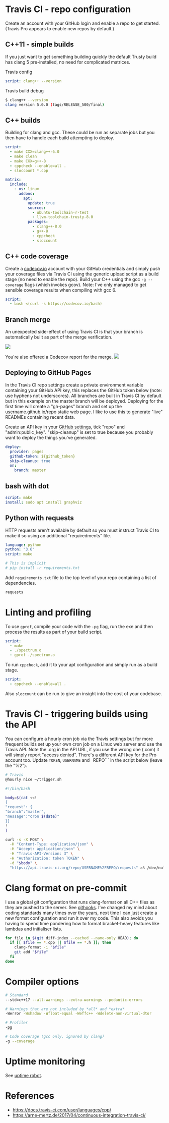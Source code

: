 # Travis CI - repo configuration
Create an account with your GitHub login and enable a repo to get started. (Travis Pro appears to enable new repos by default.)

## C++11 - simple builds
If you just want to get something building quickly the default Trusty build
has clang 5 pre-installed, no need for complicated matrices.

Travis config
```YAML
script: clang++ --version
```

Travis build debug
```bash
$ clang++ --version
clang version 5.0.0 (tags/RELEASE_500/final)
```

## C++ builds
Building for clang and gcc. These could be run as separate jobs but you
then have to handle each build attempting to deploy.
```yaml
script:
  - make CXX=clang++-6.0
  - make clean
  - make CXX=g++-8
  - cppcheck --enable=all .
  - sloccount *.cpp

matrix:
  include:
    - os: linux
      addons:
        apt:
          update: true
          sources:
            - ubuntu-toolchain-r-test
            - llvm-toolchain-trusty-8.0
          packages:
            - clang++-8.0
            - g++-8
            - cppcheck
            - sloccount
```
## C++ code coverage
Create a [codecov.io](https://codecov.io/) account with your GitHub credentials and
simply push your coverage files via Travis CI using the generic upload script as
a build stage (no need to enable the repo). Build your C++ using the gcc ```-g --coverage``` flags (which invokes
gcov). Note: I've only managed to get sensible coverage results when compiling with gcc 6.

```yaml
script:
  - bash <(curl -s https://codecov.io/bash)
```

## Branch merge
An unexpected side-effect of using Travis CI is that your branch is automatically built as part of the merge verification.

![](branch_merge.png)

You're also offered a Codecov report for the merge.
![](code_coverage_merge_report.png)

## Deploying to GitHub Pages
In the Travis CI repo settings create a private environment variable containing
your GitHub API key, this replaces the GitHub token below (note: use hyphens
not underscores). All branches are built in Travis CI by default but in this
example on the master branch will be deployed. Deploying for the first time
will create a "gh-pages" branch and set up the username.github.io/repo static
web page. I like to use this to generate "live" READMEs containing recent data.

Create an API key in your [GitHub
settings](https://github.com/settings/tokens), tick "repo" and
"admin:public_key". "skip-cleanup" is set to true because you probably want to
deploy the things you've generated.

```yaml
deploy:
  provider: pages
  github-token: ${github_token}
  skip-cleanup: true
  on:
    branch: master
```

## bash with dot
```yaml
script: make
install: sudo apt install graphviz
```

## Python with requests
HTTP requests aren't available by default so you must instruct Travis CI to make it so using an additional "requiredments" file.
```yaml
language: python
python: "3.6"
script: make

# This is implicit
# pip install -r requirements.txt
```

Add ```requirements.txt``` file to the top level of your repo containing a list
of dependencies.
```bash
requests
```

# Linting and profiling
To use ```gprof```, compile your code with the ```-pg``` flag, run the exe and then process the results as part of your build script.
```yaml
script:
  - make
  - ./spectrum.o
  - gprof ./spectrum.o
```

To run ```cppcheck```, add it to your apt configuration and simply run as a build stage.
```yaml
script:
  - cppcheck --enable=all .
```

Also ```sloccount``` can be run to give an insight into the cost of your codebase.

# Travis CI - triggering builds using the API
You can configure a hourly cron job via the Travis settings but for more
frequent builds set up your own cron job on a Linux web server and use the
Travis API. Note the .org in the API URL, if you use the wrong one (.com) it
will simply report "access denied". There's a different API key for the Pro
account too. Update ```TOKEN```, ```USERNAME``` and ``` ```REPO``` in the script below (leave the "%2").

```bash
# Travis
@hourly nice ~/trigger.sh
```

```bash
#!/bin/bash

body=$(cat <<!
{
"request": {
"branch":"master",
"message":"cron $(date)"
}}
!
)

curl -s -X POST \
  -H "Content-Type: application/json" \
  -H "Accept: application/json" \
  -H "Travis-API-Version: 3" \
  -H "Authorization: token TOKEN" \
  -d "$body" \
  "https://api.travis-ci.org/repo/USERNAME%2FREPO/requests" >& /dev/null
```

# Clang format on pre-commit
I use a global git configuration that runs clang-format on all C++ files as they are pushed to the server. See [githooks](https://github.com/deanturpin/githooks). I've changed my mind about coding standards many times over the years, next time I can just create a new format configuration and run it over my code. This also avoids you having to spend time pondering how to format bracket-heavy features like lambdas and initialiser lists.

```bash
for file in $(git diff-index --cached --name-only HEAD); do
  if [[ $file == *.cpp || $file == *.h ]]; then
    clang-format -i "$file"
    git add "$file"
  fi
done
```

# Compiler options
```bash
# Standard
--std=c++17 --all-warnings --extra-warnings --pedantic-errors

# Warnings that are not included by *all* and *extra*
-Werror -Wshadow -Wfloat-equal -Weffc++ -Wdelete-non-virtual-dtor

# Profiler
-pg

# Code coverage (gcc only, ignored by clang)
-g --coverage
```

# Uptime monitoring
See [uptime robot](https://stats.uptimerobot.com/V7YEVs8gv).

# References
* https://docs.travis-ci.com/user/languages/cpp/
* https://arne-mertz.de/2017/04/continuous-integration-travis-ci/

